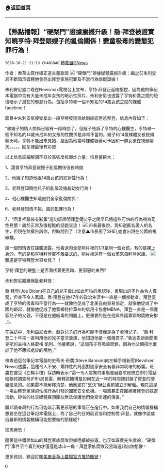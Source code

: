 ###  [:house:返回首頁](https://github.com/ourhimalayas/txt)
---

## 【熱點播報】“硬槃門”證據震撼升級！喬·拜登被證實知曉亨特·拜登跟嫂子的亂倫關係！孌童吸毒的變態犯罪行為！
`2020-10-21 11:19 CHANGDAO` [轉載自GNews](https://gnews.org/zh-hant/438422/)

作者：香草山寫作組正道主義聯盟
![]()![](https://gnews-media-offload.s3.amazonaws.com/wp-content/uploads/2020/10/21103948/140-%E7%A1%AC%E7%9B%98%E9%97%A8%E2%80%9D%E8%AF%81%E6%8D%AE%E9%9C%87%E6%92%BC%E5%8D%87%E7%BA%A7%EF%BC%81%E4%B9%94.%E6%8B%9C%E7%99%BB%E8%A2%AB%E8%AF%81%E5%AE%9E%E7%9F%A5%E6%99%93%E4%BA%A8%E7%89%B9%E6%8B%9C%E7%99%BB%E8%B7%9F%E5%AB%82%E5%AD%90%E7%9A%84%E4%B9%B1%E4%BC%A6%E5%85%B3%E7%B3%BB%EF%BC%81%E5%A8%88%E7%AB%A5%E5%90%B8%E6%AF%92%E7%9A%84%E5%8F%98%E6%80%81%E7%8A%AF%E7%BD%AA%E8%A1%8C%E4%B8%BA%EF%BC%81.png)
“硬槃門”證據媒體震撼升級：繼之前朱利安尼不斷暗示媒體他會亮出拜登家族犯罪及不當行為關鍵證據！

朱利安尼週二晚在Newsmax電視台上宣布，亨特·拜登正面臨指控，因為他的筆記本電腦中含有大量未成年女孩的暗示性照片。朱利安尼也透露了亨特和喬之間的短信暗示了潛在的邪惡行為，包括亨特和一個不知名的14歲女孩之間的裸體facetime！

節目中朱利安尼接受拿出一段亨特發短信給副總統老爸拜登，信息內容如下：

“和嫂子的情人關係已經有一段時間了。但嫂子告訴了亨特的心裡醫生，亨特和一個不知名的14歲未成年的女孩的性關係是非常不當的。嫂子和14歲裸體女孩視頻聊天時，亨特不能出來見她，是因為他當時裸體吸著可卡因和一群女孩在視頻聊天。。。。。回复裡最後有彩蛋

以上信息細細解讀不亞於高強度核爆炸力量，信息量巨大：

1、證實亨特拜登跟嫂子亂倫關係很長時間

2、他嫂子知道他跟14歲女孩的犯罪性行為！

3、老拜登知曉他兒子的亂倫及強姦幼女行為！

4、他心裡醫生知曉他們全家亂倫關係！

6、老拜登知情不報，屬於犯罪行為！

7、“回复裡最後有彩蛋”這句話證明拜登倆父子之間早已將這些可怕的行為視為司空見慣！屬於正常及很輕鬆的話題交流！
![]()![](https://gnews-media-offload.s3.amazonaws.com/wp-content/uploads/2020/10/21104533/140-%E7%A1%AC%E7%9B%98%E9%97%A8%E2%80%9D%E8%AF%81%E6%8D%AE%E9%9C%87%E6%92%BC%E5%8D%87%E7%BA%A7%EF%BC%81%E4%B9%94.%E6%8B%9C%E7%99%BB%E8%A2%AB%E8%AF%81%E5%AE%9E%E7%9F%A5%E6%99%93%E4%BA%A8%E7%89%B9%E6%8B%9C%E7%99%BB%E8%B7%9F%E5%AB%82%E5%AD%90%E7%9A%84%E4%B9%B1%E4%BC%A6%E5%85%B3%E7%B3%BB%EF%BC%81%E5%A8%88%E7%AB%A5%E5%90%B8%E6%AF%92%E7%9A%84%E5%8F%98%E6%80%81%E7%8A%AF%E7%BD%AA%E8%A1%8C%E4%B8%BA%EF%BC%81-2.jpg)
市長最後說，我知道匿名證人的名字，但現在無權告訴你，但時間到了（注意⚠️市長用了SHE),她會出現在公眾的視線裡。

據一個知情者在媒體透露，他看過的全部照片裡的1/3是同一個女孩，有的是裸上身的，有的是和亨特拜登擺不雅姿式的。照片裡還有一個女孩來自拜登家族。
![]()![](https://gnews-media-offload.s3.amazonaws.com/wp-content/uploads/2020/10/21104659/140-%E7%A1%AC%E7%9B%98%E9%97%A8%E2%80%9D%E8%AF%81%E6%8D%AE%E9%9C%87%E6%92%BC%E5%8D%87%E7%BA%A7%EF%BC%81%E4%B9%94.%E6%8B%9C%E7%99%BB%E8%A2%AB%E8%AF%81%E5%AE%9E%E7%9F%A5%E6%99%93%E4%BA%A8%E7%89%B9%E6%8B%9C%E7%99%BB%E8%B7%9F%E5%AB%82%E5%AD%90%E7%9A%84%E4%B9%B1%E4%BC%A6%E5%85%B3%E7%B3%BB%EF%BC%81%E5%A8%88%E7%AB%A5%E5%90%B8%E6%AF%92%E7%9A%84%E5%8F%98%E6%80%81%E7%8A%AF%E7%BD%AA%E8%A1%8C%E4%B8%BA%EF%BC%81-3.jpg)
難道是亨特拜登大哥女兒？ ！

亨特·拜登的硬盤上是否潛伏著更黑暗、更邪惡的東西?

朱利安尼繼續痛批老拜登：

喬·拜登(Joe Biden)在自己的兒子做出如此可怕的承認後，表現出的不作為令人震驚，但並不令人驚訝。喬·拜登在他47年的政治生涯中一直是一個推動者。拜登促成了亨特的吸毒和不當行為——就像他促成了北美自由貿易協定，就像他促成了中國的崛起，就像他促成了他家鄉特拉華州的信用卡協會MBNA。拜登一直是一個寬容兒子的父親，不僅是在他吸毒的問題上，更重要的是在他與外國寡頭的腐敗安排上。

在採訪中，朱利亞尼表示，喬對兒子的行為可能不僅僅是為了虐待兒子。 “喬·拜登二十年來一直利用他的兒子當流浪漢，他知道他是一個癮君子，”魯迪告訴新聞麥克斯的主持人格雷格·凱利。他接著說，“這個孩子有吸毒問題，因為他父親把他置於了他不應該處於的境地。”

檢查過這台筆記本電腦的史蒂夫·班農(Steve Bannon)向左輪手槍新聞(Revolver News)透露，這種令人不安、爆炸性的局面對國家安全有著非常明確的影響。班農在接受《左輪手槍》採訪時表示:“這一令人震驚的事態發展要求總統立即打電話給聯邦調查局(FBI)局長雷，解釋該機構是如何在近一年的時間裡封鎖了賓登的硬盤信息的。如果雷不能解釋清楚，他應該在“堅決”辦公桌前被立即解僱。現在這是一場由拜登家族的怯懦行為引發的國家安全危機。一場風暴正在圍繞著拜登的競選活動，矽谷的社交媒體寡頭團伙無法保護他們免受命運的傷害。”

聯邦調查局的行為可能暗示著更邪惡的事情正在進行中。如果我們自己的情報機構想要坐在這台筆記本電腦上，為了自己的目的而妥協和控制喬·拜登，就像中國或俄羅斯的情報機構可能想要做的那樣呢?

細思極恐！

隨著這些鐵證如山的拜登家族腐敗證據陸續被披露，也正如班農先生說的，“硬槃門”事件至今看到的才僅僅是冰山一角！拜登家族腐敗及黑暗遠超出你想像！

更多資訊，歡迎訂閱[美東香草山農場官方推特賬號](https://twitter.com/Mos_Himalaya)！

0
